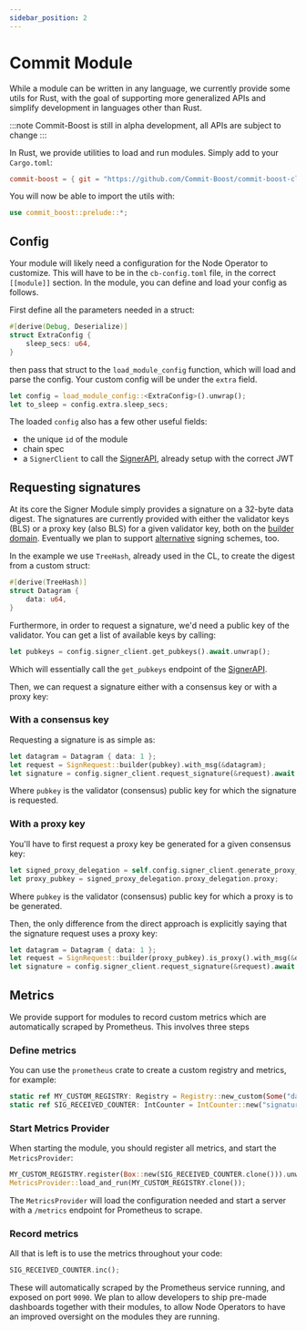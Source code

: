 ```yaml
---
sidebar_position: 2
---
```


# Commit Module

While a module can be written in any language, we currently provide some utils for Rust, with the goal of supporting more generalized APIs and simplify development in languages other than Rust.

:::note
Commit-Boost is still in alpha development, all APIs are subject to change
:::


In Rust, we provide utilities to load and run modules. Simply add to your `Cargo.toml`:
```toml
commit-boost = { git = "https://github.com/Commit-Boost/commit-boost-client", rev = "..." }
```

You will now be able to import the utils with:
```rust
use commit_boost::prelude::*;
```


## Config
Your module will likely need a configuration for the Node Operator to customize. This will have to be in the `cb-config.toml` file, in the correct `[[module]]` section. In the module, you can define and load your config as follows.

First define all the parameters needed in a struct:
```rust
#[derive(Debug, Deserialize)]
struct ExtraConfig {
    sleep_secs: u64,
}
```
then pass that struct to the `load_module_config` function, which will load and parse the config. Your custom config will be under the `extra` field.

```rust
let config = load_module_config::<ExtraConfig>().unwrap();
let to_sleep = config.extra.sleep_secs;
```

The loaded `config` also has a few other useful fields:
- the unique `id` of the module
- chain spec
- a `SignerClient` to call the [SignerAPI](/api), already setup with the correct JWT


## Requesting signatures
At its core the Signer Module simply provides a signature on a 32-byte data digest. The signatures are currently provided with either the validator keys (BLS) or a proxy key (also BLS) for a given validator key, both on the [builder domain](https://github.com/Commit-Boost/commit-boost-client/blob/main/crates/common/src/signature.rs#L88-L96). Eventually we plan to support [alternative](https://github.com/Commit-Boost/commit-boost-client/issues/20) signing schemes, too.

In the example we use `TreeHash`, already used in the CL, to create the digest from a custom struct:
```rust
#[derive(TreeHash)]
struct Datagram {
    data: u64,
}
```

Furthermore, in order to request a signature, we'd need a public key of the validator. You can get a list of available keys by calling:
```rust
let pubkeys = config.signer_client.get_pubkeys().await.unwrap();
```

Which will essentially call the `get_pubkeys` endpoint of the [SignerAPI](/api).

Then, we can request a signature either with a consensus key or with a proxy key:

### With a consensus key
Requesting a signature is as simple as:
```rust
let datagram = Datagram { data: 1 };
let request = SignRequest::builder(pubkey).with_msg(&datagram);
let signature = config.signer_client.request_signature(&request).await.unwrap();
```

Where `pubkey` is the validator (consensus) public key for which the signature is requested.

### With a proxy key
You'll have to first request a proxy key be generated for a given consensus key:
```rust
let signed_proxy_delegation = self.config.signer_client.generate_proxy_key(pubkey).await?;
let proxy_pubkey = signed_proxy_delegation.proxy_delegation.proxy;
```

Where `pubkey` is the validator (consensus) public key for which a proxy is to be generated.

Then, the only difference from the direct approach is explicitly saying that the signature request uses a proxy key:
```rust
let datagram = Datagram { data: 1 };
let request = SignRequest::builder(proxy_pubkey).is_proxy().with_msg(&datagram);
let signature = config.signer_client.request_signature(&request).await.unwrap();
```

## Metrics
We provide support for modules to record custom metrics which are automatically scraped by Prometheus. This involves three steps
### Define metrics
You can use the `prometheus` crate to create a custom registry and metrics, for example:

```rust
static ref MY_CUSTOM_REGISTRY: Registry = Registry::new_custom(Some("da_commit".to_string()), None).unwrap();
static ref SIG_RECEIVED_COUNTER: IntCounter = IntCounter::new("signature_received", "successful signatures requests received").unwrap();
```

### Start Metrics Provider
When starting the module, you should register all metrics, and start the `MetricsProvider`:
```rust
MY_CUSTOM_REGISTRY.register(Box::new(SIG_RECEIVED_COUNTER.clone())).unwrap();
MetricsProvider::load_and_run(MY_CUSTOM_REGISTRY.clone());
```
The `MetricsProvider` will load the configuration needed and start a server with a `/metrics` endpoint for Prometheus to scrape.

### Record metrics
All that is left is to use the metrics throughout your code:
```rust
SIG_RECEIVED_COUNTER.inc();
```
These will automatically scraped by the Prometheus service running, and exposed on port `9090`. We plan to allow developers to ship pre-made dashboards together with their modules, to allow Node Operators to have an improved oversight on the modules they are running.